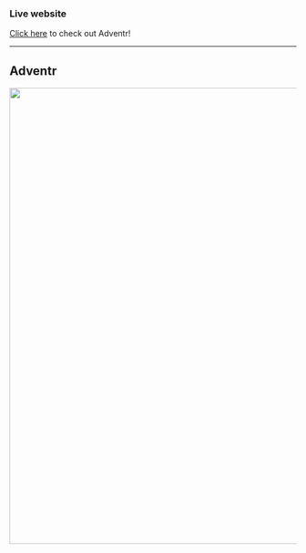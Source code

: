 ### Live website

[Click here](https://adventr-app.herokuapp.com/#/) to check out Adventr!

-------------------------------------------

## Adventr
<img src="./app/assets/images/gifs/splash.png" width=800 height=auto>
